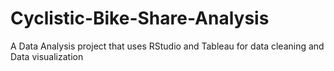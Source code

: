 # Cyclistic-Bike-Share-Analysis
A Data Analysis project that uses RStudio and Tableau for data cleaning and Data visualization
